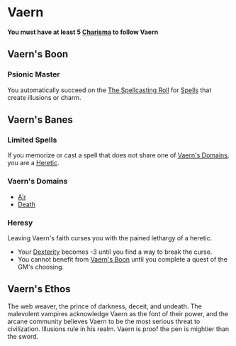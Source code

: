 # Vaern

**You must have at least 5 [Charisma](../../../Player%20Characters/Chosen%20Statistics/Charisma.md) to follow Vaern**

## Vaern's Boon

### Psionic Master

You automatically succeed on the [The Spellcasting Roll](../../Spellcasting/Spellcasting.md#The%20Spellcasting%20Roll) for [Spells](../../Spellcasting/Spells.md) that create illusions or charm.

## Vaern's Banes

### Limited Spells

If you memorize or cast a spell that does not share one of [Vaern's Domains](#Vaern's%20Domains), you are a [Heretic](#Heresy).

### Vaern's Domains

- [Air](../../Spell%20Domains/Air.md)
- [Death](../../Spell%20Domains/Death.md)

### Heresy

Leaving Vaern's faith curses you with the pained lethargy of a heretic.

- Your [Dexterity](../../../Player%20Characters/Chosen%20Statistics/Dexterity.md) becomes -3 until you find a way to break the curse.
- You cannot benefit from [Vaern's Boon](#Vaern's%20Boon) until you complete a quest of the GM's choosing.

## Vaern's Ethos

The web weaver, the prince of darkness, deceit, and undeath. The malevolent vampires acknowledge Vaern as the font of their power, and the arcane community believes Vaern to be the most serious threat to civilization. Illusions rule in his realm. Vaern is proof the pen is mightier than the sword.
